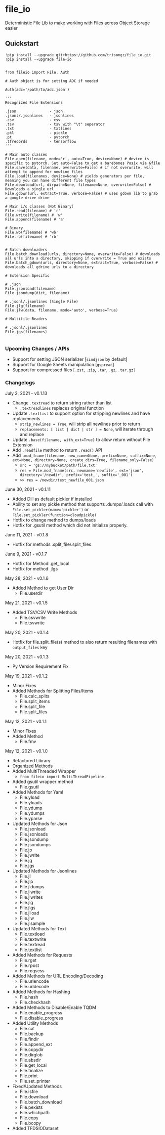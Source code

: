 # file_io
 Deterministic File Lib to make working with Files across Object Storage easier


## Quickstart

```python3
!pip install --upgrade git+https://github.com/trisongz/file_io.git
!pip install --upgrade file-io


from fileio import File, Auth

# Auth object is for setting ADC if needed

Auth(adc='/path/to/adc.json')

'''
Recognized File Extensions

.json               - json
.jsonl/.jsonlines   - jsonlines
.csv                - csv
.tsv                - tsv with "\t" seperator
.txt                - txtlines
.pkl                - pickle
.pt                 - pytorch
.tfrecords          - tensorflow
'''

# Main auto classes
File.open(filename, mode='r', auto=True, device=None) # device is specific to pytorch. Set auto=False to get a barebones Posix via Gfile
File.save(data, filename, overwrite=False) # if not overwrite, will attempt to append for newline files
File.load(filenames, device=None) # yields generators per file, meaning you can have different file types
File.download(url, dirpath=None, filename=None, overwrite=False) # Downloads a single url
File.gdown(url, extract=True, verbose=False) # uses gdown lib to grab a google drive drive

# Main i/o classes (Not Binary)
File.read(filename) # 'r'
File.write(filename) # 'w'
File.append(filename) # 'a'

# Binary
File.wb(filename) # 'wb'
File.rb(filename) # 'rb'


# Batch downloaders
File.batch_download(urls, directory=None, overwrite=False) # downloads all urls into a directory, skipping if overwrite = True and exists
File.batch_gdown(urls, directory=None, extract=True, verbose=False) # downloads all gdrive urls to a directory

# Extension Specific 

# .json
File.jsonload(filename)
File.jsondump(dict, filename)

# .jsonl/.jsonlines (Single File)
File.jlg(filename)
File.jlw(data, filename, mode='auto', verbose=True)

# Multifile Readers

# .jsonl/.jsonlines
File.jgs(filenames)


```
### Upcoming Changes / APIs
- Support for setting JSON serializer [`simdjson` by default]
- Support for Google Sheets manipulation [`gspread`]
- Support for compressed files [`.zst`,  `.zip`, `.tar`, `.gz`, `.tar.gz`]

### Changelogs
July 2, 2021 - v0.1.13
- Change `.textread` to return string rather than list
    - `.textreadlines` replaces original function
- Update `.textlist` to support option for stripping newlines and have replacements
    - `strip_newlines = True`, will strip all newlines prior to return
    - `replacements: [ list | dict | str ] = None`, will iterate through and replace
- Update `.base(filename, with_ext=True)` to allow return without File Extension
- Add `.readfile` method to return `.read()` API
- Add `.mod_fname(filename, new_name=None, prefix=None, suffix=None, ext=None, directory=None, create_dirs=True, filename_only=False)`
    - `src = 'gs://mybucket/path/file.txt'`
    - `res = File.mod_fname(src, newname='newfile', ext='json', directory='/newdir', prefix='test_', suffix='_001')`
    - `>> res = /newdir/test_newfile_001.json`


June 30, 2021 - v0.1.11
- Added Dill as default pickler if installed
- Ability to set any pickle method that supports .dumps/.loads call with `File.set_pickler(name='pickler')` or `File.set_pickler(function=cloudpickle)`
- Hotfix to change method to dumps/loads
- Hotfix for .gsutil method which did not initialize properly.

June 11, 2021 - v0.1.8
- Hotfix for methods .split_file/.split_files

June 9, 2021 - v0.1.7
- Hotfix for Method .get_local
- Hotfix for method .jlgs

May 28, 2021 - v0.1.6
- Added Method to get User Dir
    - File.userdir

May 21, 2021 - v0.1.5
- Added TSV/CSV Write Methods
    - File.csvwrite
    - File.tsvwrite

May 20, 2021 - v0.1.4
- Hotfix for file.split_file(s) method to also return resulting filenames with `output_files` key

May 20, 2021 - v0.1.3
- Py Version Requirement Fix

May 19, 2021 - v0.1.2
- Minor Fixes
- Added Methods for Splitting Files/Items
    - File.calc_splits
    - File.split_items
    - File.split_file
    - File.split_files

May 12, 2021 - v0.1.1
- Minor Fixes
- Added Method
    - File.fmv

May 12, 2021 - v0.1.0
- Refactored Library
- Organized Methods
- Added MultiThreaded Wrapper
    - `from fileio import MultiThreadPipeline`
- Added gsutil wrapper method
    - File.gsutil
- Added Methods for Yaml
    - File.yload
    - File.yloads
    - File.ydump
    - File.ydumps
    - File.yparse
- Updated Methods for Json
    - File.jsonload
    - File.jsonloads
    - File.jsondump
    - File.jsondumps
    - File.jp
    - File.jwrite
    - File.jg
    - File.jgs
- Updated Methods for Jsonlines 
    - File.jll
    - File.jlp
    - File.jldumps
    - File.jlwrite
    - File.jlwrites
    - File.jlg
    - File.jlgs
    - File.jlload
    - File.jlw
    - File.jlsample
- Updated Methods for Text
    - File.textload
    - File.textwrite
    - File.textread
    - File.textlist
- Added Methods for Requests
    - File.rget
    - File.rpost
    - File.reqsess
- Added Methods for URL Encoding/Decoding
    - File.urlencode
    - File.urldecode
- Added Methods for Hashing
    - File.hash
    - File.checkhash
- Added Methods to Disable/Enable TQDM
    - File.enable_progress
    - File.disable_progress
- Added Utility Methods
    - File.cat
    - File.backup
    - File.findir
    - File.append_ext
    - File.copydir
    - File.dirglob
    - File.absdir
    - File.get_local
    - File.finalize
    - File.print
    - File.set_printer
- Fixed/Updated Methods
    - File.isfile
    - File.download
    - File.batch_download
    - File.pexists
    - File.whichpath
    - File.copy
    - File.bcopy
- Added TFDSIODataset

